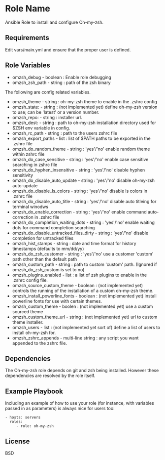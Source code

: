 Role Name
=========

Ansible Role to install and configure Oh-my-zsh.

Requirements
------------

Edit vars/main.yml and ensure that the proper user is defined.

Role Variables
--------------


* omzsh_debug - boolean : Enable role debugging
* omzsh_zsh_path - string : path of the zsh binary

The following are config related variables.
* omzsh_theme - string : oh-my-zsh theme to enable in the .zshrc config
* omzsh_state: - string : (not implemented yet) define oh-my-zsh version to use; can be 'latest' or a version number.
* omzsh_repo: - string : installer url.
* omzsh_dest: - string : path to oh-my-zsh installation directory used for $ZSH env variable in config.
* omzsh_rc_path - string : path to the users zshrc file
* omzsh_export_paths - list : list of $PATH paths to be exported in the .zshrc file
* omzsh_do_random_theme - string : 'yes'/'no' enable random theme within zshrc file
* omzsh_do_case_sensitive - string : 'yes'/'no' enable case sensitive searching in zshrc file
* omzsh_do_hyphen_insensitive - string : 'yes'/'no' disable hyphen sensitivity
* omzsh_do_disable_auto_update - string : 'yes'/'no' disable oh-my-zsh auto-update
* omzsh_do_disable_ls_colors - string : 'yes'/'no' disable ls colors in .zshrc file
* omzsh_do_disable_auto_title - string : 'yes'/'no' disable auto titleing for terminal winodws
* omzsh_do_enable_correction - string : 'yes'/'no' enable command auto-correction in .zshrc file
* omzsh_do_completion_waiting_dots - string : 'yes'/'no' enable waiting dots for command completion searching
* omzsh_do_disable_untracked_files_dirty - string : 'yes'/'no' disable completion for untracked files
* omzsh_hist_stamps - string : date and time format for history timestamps (defaults to mm/dd/yy)
* omzsh_do_zsh_customer - string : 'yes'/'no' use a customer 'custom' path other than the default path
* omzsh_custom_path - string : path to custom 'custom' path. (Ignored if omzsh_do_zsh_custom is set to no)
* omzsh_plugins_enabled - list : a list of zsh plugins to enable in the .zshrc config file.
* omzsh_source_custom_theme -  boolean : (not implemented yet) controls the running of the installation of a custom oh-my-zsh theme.
* omzsh_install_powerline_fonts - boolean : (not implemented yet) install powerline fonts for use with certain themes.
* omzsh_custom_theme - boolen : (not implemented yet) use a custom sourced theme
* omzsh_custom_theme_url - string : (not implemented yet) url to custom theme installer.
* omzsh_users - list : (not implemented yet sort of) define a list of users to install oh-my-zsh for.
* omzsh_zshrc_appends - multi-line string : any script you want appended to the zshrc file.


Dependencies
------------

The Oh-my-zsh role depends on git and zsh being installed. However these dependencies are resolved by the role itself.

Example Playbook
----------------

Including an example of how to use your role (for instance, with variables passed in as parameters) is always nice for users too:

    - hosts: servers
      roles:
         - role: oh-my-zsh

License
-------

BSD
